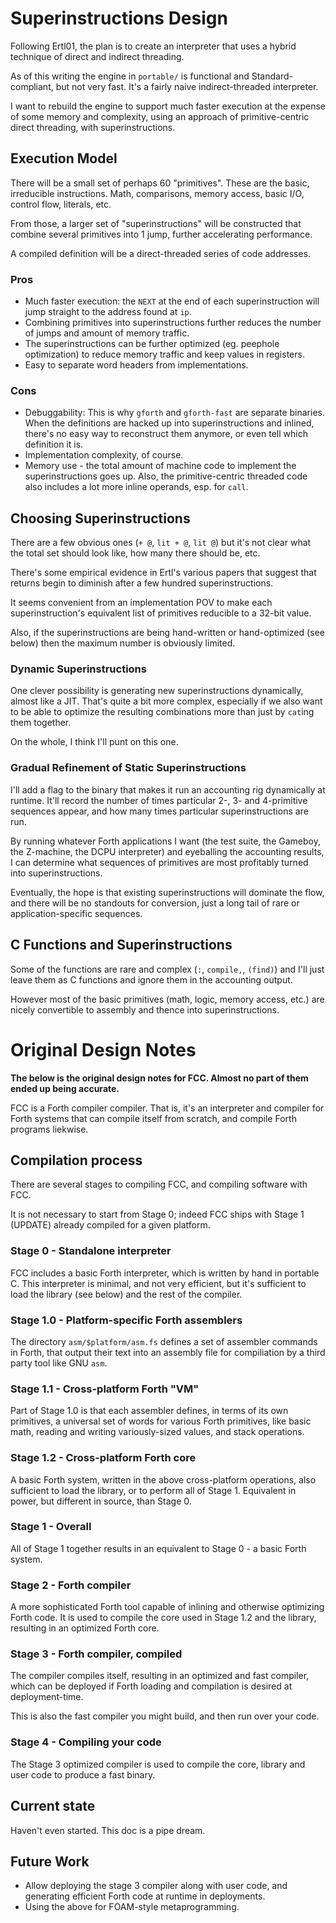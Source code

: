 # Superinstructions Design

Following Ertl01, the plan is to create an interpreter that uses a hybrid
technique of direct and indirect threading.

As of this writing the engine in `portable/` is functional and
Standard-compliant, but not very fast. It's a fairly naive indirect-threaded
interpreter.

I want to rebuild the engine to support much faster execution at the expense of
some memory and complexity, using an approach of primitive-centric direct
threading, with superinstructions.

## Execution Model

There will be a small set of perhaps 60 "primitives". These are the basic,
irreducible instructions. Math, comparisons, memory access, basic I/O, control
flow, literals, etc.

From those, a larger set of "superinstructions" will be constructed that combine
several primitives into 1 jump, further accelerating performance.

A compiled definition will be a direct-threaded series of code addresses.

### Pros

- Much faster execution: the `NEXT` at the end of each superinstruction will
  jump straight to the address found at `ip`.
- Combining primitives into superinstructions further reduces the number of
  jumps and amount of memory traffic.
- The superinstructions can be further optimized (eg. peephole optimization) to
  reduce memory traffic and keep values in registers.
- Easy to separate word headers from implementations.

### Cons

- Debuggability: This is why `gforth` and `gforth-fast` are separate binaries.
  When the definitions are hacked up into superinstructions and inlined, there's
  no easy way to reconstruct them anymore, or even tell which definition it is.
- Implementation complexity, of course.
- Memory use - the total amount of machine code to implement the
  superinstructions goes up. Also, the primitive-centric threaded code also
  includes a lot more inline operands, esp. for `call`.

## Choosing Superinstructions

There are a few obvious ones (`+ @`, `lit + @`, `lit @`) but it's not clear what
the total set should look like, how many there should be, etc.

There's some empirical evidence in Ertl's various papers that suggest that
returns begin to diminish after a few hundred superinstructions.

It seems convenient from an implementation POV to make each superinstruction's
equivalent list of primitives reducible to a 32-bit value.

Also, if the superinstructions are being hand-written or hand-optimized (see
below) then the maximum number is obviously limited.

### Dynamic Superinstructions

One clever possibility is generating new superinstructions dynamically, almost
like a JIT. That's quite a bit more complex, especially if we also want to be
able to optimize the resulting combinations more than just by `cat`ing them
together.

On the whole, I think I'll punt on this one.

### Gradual Refinement of Static Superinstructions

I'll add a flag to the binary that makes it run an accounting rig dynamically at
runtime. It'll record the number of times particular 2-, 3- and 4-primitive
sequences appear, and how many times particular superinstructions are run.

By running whatever Forth applications I want (the test suite, the Gameboy, the
Z-machine, the DCPU interpreter) and eyeballing the accounting results, I can
determine what sequences of primitives are most profitably turned into
superinstructions.

Eventually, the hope is that existing superinstructions will dominate the flow,
and there will be no standouts for conversion, just a long tail of rare or
application-specific sequences.

## C Functions and Superinstructions

Some of the functions are rare and complex (`:`, `compile,`, `(find)`) and I'll
just leave them as C functions and ignore them in the accounting output.

However most of the basic primitives (math, logic, memory access, etc.) are
nicely convertible to assembly and thence into superinstructions.



# Original Design Notes

**The below is the original design notes for FCC. Almost no part of them ended
up being accurate.**

FCC is a Forth compiler compiler. That is, it's an interpreter and compiler for
Forth systems that can compile itself from scratch, and compile Forth programs
liekwise.

## Compilation process

There are several stages to compiling FCC, and compiling software with FCC.

It is not necessary to start from Stage 0; indeed FCC ships with Stage 1
(UPDATE) already compiled for a given platform.

### Stage 0 - Standalone interpreter

FCC includes a basic Forth interpreter, which is written by hand in portable C.
This interpreter is minimal, and not very efficient, but it's sufficient to load
the library (see below) and the rest of the compiler.

### Stage 1.0 - Platform-specific Forth assemblers

The directory `asm/$platform/asm.fs` defines a set of assembler commands in
Forth, that output their text into an assembly file for compiliation by a third
party tool like GNU `asm`.

### Stage 1.1 - Cross-platform Forth "VM"

Part of Stage 1.0 is that each assembler defines, in terms of its own
primitives, a universal set of words for various Forth primitives, like basic
math, reading and writing variously-sized values, and stack operations.

### Stage 1.2 - Cross-platform Forth core

A basic Forth system, written in the above cross-platform operations, also
sufficient to load the library, or to perform all of Stage 1. Equivalent in
power, but different in source, than Stage 0.

### Stage 1 - Overall

All of Stage 1 together results in an equivalent to Stage 0 - a basic Forth
system.

### Stage 2 - Forth compiler

A more sophisticated Forth tool capable of inlining and otherwise optimizing
Forth code. It is used to compile the core used in Stage 1.2 and the library,
resulting in an optimized Forth core.

### Stage 3 - Forth compiler, compiled

The compiler compiles itself, resulting in an optimized and fast compiler, which
can be deployed if Forth loading and compilation is desired at deployment-time.

This is also the fast compiler you might build, and then run over your code.

### Stage 4 - Compiling your code

The Stage 3 optimized compiler is used to compile the core, library and user
code to produce a fast binary.

## Current state

Haven't even started. This doc is a pipe dream.

## Future Work

- Allow deploying the stage 3 compiler along with user code, and generating
  efficient Forth code at runtime in deployments.
- Using the above for FOAM-style metaprogramming.
